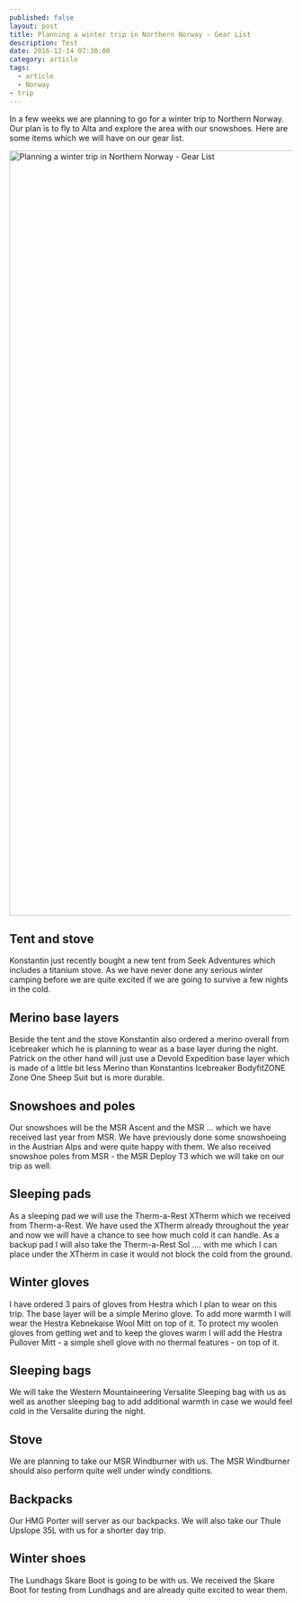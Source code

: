 ```yaml
---
published: false
layout: post
title: Planning a winter trip in Northern Norway - Gear List
description: Test
date: 2016-12-14 07:30:00
category: article
tags:
  - article
  - Norway
- trip
---
```


In a few weeks we are planning to go for a winter trip to Northern Norway. Our plan is to fly to Alta and explore the area with our snowshoes. Here are some items which we will have on our gear list.

<a data-flickr-embed="true"  href="https://www.flickr.com/photos/90204224@N07/16347222209/in/album-72157651193131682/" title="Planning a winter trip in Northern Norway - Gear List"><img src="https://c2.staticflickr.com/8/7296/16347222209_cba90d844b_k.jpg" width="2048" height="1360" alt="Planning a winter trip in Northern Norway - Gear List"></a><script async src="//embedr.flickr.com/assets/client-code.js" charset="utf-8"></script>

## Tent and stove
Konstantin just recently bought a new tent from Seek Adventures which includes a titanium stove. As we have never done any serious winter camping before we are quite excited if we are going to survive a few nights in the cold.

## Merino base layers
Beside the tent and the stove Konstantin also ordered a merino overall from Icebreaker which he is planning to wear as a base layer during the night. Patrick on the other hand will just use a Devold Expedition base layer which is made of a little bit less Merino than Konstantins Icebreaker BodyfitZONE Zone One Sheep Suit but is more durable.

## Snowshoes and poles
Our snowshoes will be the MSR Ascent and the MSR ... which we have received last year from MSR. We have previously done some snowshoeing in the Austrian Alps and were quite happy with them. We also received snowshoe poles from MSR - the MSR Deploy T3 which we will take on our trip as well.

## Sleeping pads
As a sleeping pad we will use the Therm-a-Rest XTherm which we received from Therm-a-Rest. We have used the XTherm already throughout the year and now we will have a chance to see how much cold it can handle. As a backup pad I will also take the Therm-a-Rest Sol .... with me which I can place under the XTherm in case it would not block the cold from the ground.

## Winter gloves
I have ordered 3 pairs of gloves from Hestra which I plan to wear on this trip. The base layer will be a simple Merino glove. To add more warmth I will wear the Hestra Kebnekaise Wool Mitt on top of it. To protect my woolen gloves from getting wet and to keep the gloves warm I will add the Hestra Pullover Mitt - a simple shell glove with no thermal features - on top of it.

## Sleeping bags
We will take the Western Mountaineering Versalite Sleeping bag with us as well as another sleeping bag to add additional warmth in case we would feel cold in the Versalite during the night.

## Stove
We are planning to take our MSR Windburner with us. The MSR Windburner should also perform quite well under windy conditions.

## Backpacks
Our HMG Porter will server as our backpacks. We will also take our Thule Upslope 35L with us for a shorter day trip.

## Winter shoes
The Lundhags Skare Boot is going to be with us. We received the Skare Boot for testing from Lundhags and are already quite excited to wear them.
